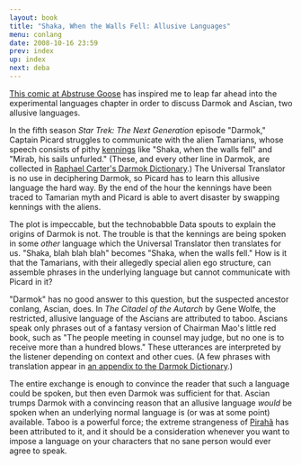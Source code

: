 ```yaml
---
layout: book
title: "Shaka, When the Walls Fell: Allusive Languages"
menu: conlang
date: 2008-10-16 23:59
prev: index
up: index
next: deba
---
```

[This comic at Abstruse Goose](http://abstrusegoose.com/68) has inspired me to leap far ahead into the experimental languages chapter in order to discuss Darmok and Ascian, two allusive languages.  

In the fifth season *Star Trek:  The Next Generation* episode "Darmok," Captain Picard struggles to communicate with the alien Tamarians, whose speech consists of pithy [kennings](http://en.wikipedia.org/wiki/Kenning) like "Shaka, when the walls fell" and "Mirab, his sails unfurled."  (These, and every other line in Darmok, are collected in [Raphael Carter's Darmok Dictionary](http://rec.horus.at/trek/lists/darmok.html).)  The Universal Translator is no use in deciphering Darmok, so Picard has to learn this allusive language the hard way.  By the end of the hour the kennings have been traced to Tamarian myth and Picard is able to avert disaster by swapping kennings with the aliens.

The plot is impeccable, but the technobabble Data spouts to explain the origins of Darmok is not.  The trouble is that the kennings are being spoken in some *other* language which the Universal Translator then translates for us.  "Shaka, blah blah blah" becomes "Shaka, when the walls fell."  How is it that the Tamarians, with their allegedly special alien ego structure, can assemble phrases in the underlying language but cannot communicate with Picard in it?

"Darmok" has no good answer to this question, but the suspected ancestor conlang, Ascian, does.  In *The Citadel of the Autarch* by Gene Wolfe, the restricted, allusive language of the Ascians are attributed to taboo.  Ascians speak only phrases out of a fantasy version of Chairman Mao's little red book, such as "The people meeting in counsel may judge, but no one is to receive more than a hundred blows."  These utterances are interpreted by the listener depending on context and other cues.  (A few phrases with translation appear in [an appendix to the Darmok Dictionary](http://rec.horus.at/trek/lists/darmok.html#app2).)

The entire exchange is enough to convince the reader that such a language could be spoken, but then even Darmok was sufficient for that.  Ascian trumps Darmok with a convincing reason that an allusive language *would* be spoken when an underlying normal language is (or was at some point) available.  Taboo is a powerful force; the extreme strangeness of [Pirahã](http://www.mcdemarco.net/node/441) has been attributed to it, and it should be a consideration whenever you want to impose a language on your characters that no sane person would ever agree to speak.